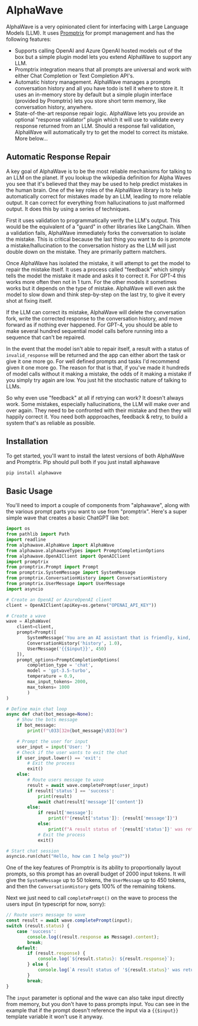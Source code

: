 # AlphaWave
AlphaWave is a very opinionated client for interfacing with Large Language Models (LLM). It uses [Promptrix](https://github.com/Stevenic/promptrix) for prompt management and has the following features:

- Supports calling OpenAI and Azure OpenAI hosted models out of the box but a simple plugin model lets you extend AlphaWave to support any LLM.
- Promptrix integration means that all prompts are universal and work with either Chat Completion or Text Completion API's.
- Automatic history management. AlphaWave manages a prompts conversation history and all you have todo is tell it where to store it. It uses an in-memory store by default but a simple plugin interface (provided by Promptrix) lets you store short term memory, like conversation history, anywhere.
- State-of-the-art response repair logic. AlphaWave lets you provide an optional "response validator" plugin which it will use to validate every response returned from an LLM. Should a response fail validation, AlphaWave will automatically try to get the model to correct its mistake. More below...

## Automatic Response Repair
A key goal of AlphaWave is to be the most reliable mechanisms for talking to an LLM on the planet. If you lookup the wikipedia definition for Alpha Waves you see that it's believed that they may be used to help predict mistakes in the human brain. One of the key roles of the AlphaWave library is to help automatically correct for mistakes made by an LLM, leading to more reliable output. It can correct for everything from hallucinations to just malformed output. It does this by using a series of techniques.

First it uses validation to programmatically verify the LLM's output. This would be the equivalent of a "guard" in other libraries like LangChain. When a validation fails, AlphaWave immediately forks the conversation to isolate the mistake. This is critical because the last thing you want to do is promote a mistake/hallucination to the conversation history as the LLM will just double down on the mistake. They are primarily pattern matchers.

Once AlphaWave has isolated the mistake, it will attempt to get the model to repair the mistake itself. It uses a process called "feedback" which simply tells the model the mistake it made and asks it to correct it. For GPT-4 this works more often then not in 1 turn. For the other models it sometimes works but it depends on the type of mistake. AlphaWave will even ask the model to slow down and think step-by-step on the last try, to give it every shot at fixing itself.

If the LLM can correct its mistake, AlphaWave will delete the conversation fork, write the corrected response to the conversation history, and move forward as if nothing ever happened. For GPT-4, you should be able to make several hundred sequential model calls before running into a sequence that can't be repaired.

In the event that the model isn't able to repair itself, a result with a status of `invalid_response` will be returned and the app can either abort the task or give it one more go. For well defined prompts and tasks I'd recommend given it one more go. The reason for that is that, if you've made it hundreds of model calls without it making a mistake, the odds of it making a mistake if you simply try again are low. You just hit the stochastic nature of talking to LLMs.

So why even use "feedback" at all if retrying can work? It doesn't always work. Some mistakes, especially hallucinations, the LLM will make over and over again. They need to be confronted with their mistake and then they will happily correct it. You need both appproaches, feedback & retry, to build a system that's as reliable as possible.

## Installation
To get started, you'll want to install the latest versions of both AlphaWave and Promptrix. Pip should pull both if you just install alphawave

```bash
pip install alphawave

```

## Basic Usage
You'll need to import a couple of components from "alphawave", along with the various prompt parts you want to use from "promptrix". Here's a super simple wave that creates a basic ChatGPT like bot:

```python
import os
from pathlib import Path
import readline
from alphawave.AlphaWave import AlphaWave
from alphawave.alphawaveTypes import PromptCompletionOptions
from alphawave.OpenAIClient import OpenAIClient
import promptrix
from promptrix.Prompt import Prompt
from promptrix.SystemMessage import SystemMessage
from promptrix.ConversationHistory import ConversationHistory
from promptrix.UserMessage import UserMessage
import asyncio

# Create an OpenAI or AzureOpenAI client
client = OpenAIClient(apiKey=os.getenv("OPENAI_API_KEY"))

# Create a wave
wave = AlphaWave(
    client=client,
    prompt=Prompt([
        SystemMessage('You are an AI assistant that is friendly, kind, and helpful', 50),
        ConversationHistory('history', 1.0),
        UserMessage('{{$input}}', 450)
    ]),
    prompt_options=PromptCompletionOptions(
        completion_type = 'chat',
        model = 'gpt-3.5-turbo',
        temperature = 0.9,
        max_input_tokens= 2000,
        max_tokens= 1000
        )
)

# Define main chat loop
async def chat(bot_message=None):
    # Show the bots message
    if bot_message:
        print(f"\033[32m{bot_message}\033[0m")

    # Prompt the user for input
    user_input = input('User: ')
    # Check if the user wants to exit the chat
    if user_input.lower() == 'exit':
        # Exit the process
        exit()
    else:
        # Route users message to wave
        result = await wave.completePrompt(user_input)
        if result['status'] == 'success':
            print(result)
            await chat(result['message']['content'])
        else:
            if result['message']:
                print(f"{result['status']}: {result['message']}")
            else:
                print(f"A result status of '{result['status']}' was returned.")
            # Exit the process
            exit()

# Start chat session
asyncio.run(chat("Hello, how can I help you?"))
```

One of the key features of Promptrix is its ability to proportionally layout prompts, so this prompt has an overall budget of 2000 input tokens. It will give the `SystemMessage` up to 50 tokens, the `UserMessage` up to 450 tokens, and then the `ConversationHistory` gets 100% of the remaining tokens.

Next we just need to call `completePrompt()` on the wave to process the users input (in typescript for now, sorry):

```typescript
// Route users message to wave
const result = await wave.completePrompt(input);
switch (result.status) {
    case 'success':
        console.log((result.response as Message).content);
        break;
    default:
        if (result.response) {
            console.log(`${result.status}: ${result.response}`);
        } else {
            console.log(`A result status of '${result.status}' was returned.`);
        }
        break;
}
```

The `input` parameter is optional and the wave can also take input directly from memory, but you don't have to pass prompts input. You can see in the example that if the prompt doesn't reference the input via a `{{$input}}` template variable it won't use it anyway.
